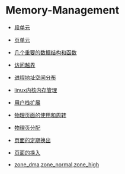# Memory-Management
* [段单元](https://github.com/wangdongyu1989/Memory-Management/blob/master/%E6%AE%B5%E5%8D%95%E5%85%83.md)

* [页单元](https://github.com/wangdongyu1989/Memory-Management/blob/master/%E9%A1%B5%E5%8D%95%E5%85%83.md)

* [几个重要的数据结构和函数](https://github.com/wangdongyu1989/Memory-Management/blob/master/%E5%87%A0%E4%B8%AA%E9%87%8D%E8%A6%81%E7%9A%84%E6%95%B0%E6%8D%AE%E7%BB%93%E6%9E%84%E5%92%8C%E5%87%BD%E6%95%B0.md)

* [访问越界](https://github.com/wangdongyu1989/Memory-Management/blob/master/%E8%AE%BF%E9%97%AE%E8%B6%8A%E7%95%8C.md)

* [进程地址空间分布](https://github.com/wangdongyu1989/Memory-Management/blob/master/%E8%BF%9B%E7%A8%8B%E5%9C%B0%E5%9D%80%E7%A9%BA%E9%97%B4%E5%88%86%E5%B8%83.md)

* [linux内核内存管理](https://github.com/wangdongyu1989/Memory-Management/blob/master/linux%E5%86%85%E6%A0%B8%E5%86%85%E5%AD%98%E7%AE%A1%E7%90%86(ZONE_DMA%20ZONE_NORMAL%20ZONE_HIGHMEM%E4%BB%8B%E7%BB%8D).md)

* [用户栈扩展](https://github.com/wangdongyu1989/Memory-Management/blob/master/%E7%94%A8%E6%88%B7%E6%A0%88%E7%9A%84%E6%89%A9%E5%B1%95.md)

* [物理页面的使用和周转](https://github.com/wangdongyu1989/Memory-Management/blob/master/%E7%89%A9%E7%90%86%E9%A1%B5%E9%9D%A2%E7%9A%84%E4%BD%BF%E7%94%A8%E5%92%8C%E5%91%A8%E8%BD%AC.md)

* [物理页分配](https://github.com/wangdongyu1989/Memory-Management/blob/master/%E7%89%A9%E7%90%86%E9%A1%B5%E9%9D%A2%E7%9A%84%E5%88%86%E9%85%8D.md)

* [页面的定期换出](https://github.com/wangdongyu1989/Memory-Management/blob/master/%E9%A1%B5%E9%9D%A2%E7%9A%84%E5%AE%9A%E6%9C%9F%E6%8D%A2%E5%87%BA.md)

* [页面的换入](https://github.com/wangdongyu1989/Memory-Management/blob/master/%E9%A1%B5%E9%9D%A2%E7%9A%84%E6%8D%A2%E5%85%A5.md)

* [zone_dma,zone_normal,zone_high](https://github.com/wangdongyu1989/Memory-Management/blob/master/linux%E5%86%85%E6%A0%B8%E5%86%85%E5%AD%98%E7%AE%A1%E7%90%86(ZONE_DMA%20ZONE_NORMAL%20ZONE_HIGHMEM%E4%BB%8B%E7%BB%8D).md)

